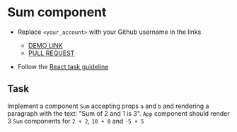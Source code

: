 # Sum component
- Replace `<your_account>` with your Github username in the links

  - [DEMO LINK](https://andreas-just.github.io/react_sum/)
  - [PULL REQUEST](https://github.com/mate-academy/react_decompose/pull/127)

- Follow the [React task guideline](https://github.com/mate-academy/react_task-guideline#react-tasks-guideline)

## Task
Implement a component `Sum` accepting props `a` and `b` and rendering a
paragraph with the text: "Sum of 2 and 1 is 3". `App` component should
render 3 `Sum` components for `2 + 2`, `10 + 0` and `-5 + 5`

